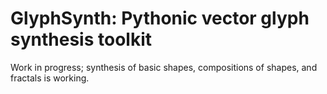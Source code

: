 # GlyphSynth: Pythonic vector glyph synthesis toolkit

Work in progress; synthesis of basic shapes, compositions of shapes, and fractals is working.
